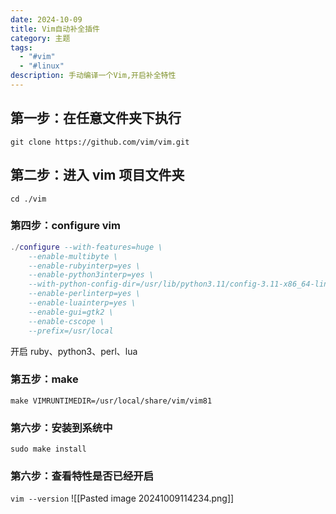 ```yaml
---
date: 2024-10-09
title: Vim自动补全插件
category: 主题
tags:
  - "#vim"
  - "#linux"
description: 手动编译一个Vim,开启补全特性
---
```

## 第一步：在任意文件夹下执行

`git clone https://github.com/vim/vim.git`

## 第二步：进入 vim 项目文件夹

`cd ./vim`

### 第四步：configure vim

```lua
./configure --with-features=huge \
    --enable-multibyte \
    --enable-rubyinterp=yes \
    --enable-python3interp=yes \
    --with-python-config-dir=/usr/lib/python3.11/config-3.11-x86_64-linux-gnu \
    --enable-perlinterp=yes \
    --enable-luainterp=yes \
    --enable-gui=gtk2 \
    --enable-cscope \
    --prefix=/usr/local
```

开启 ruby、python3、perl、lua

### 第五步：make

`make VIMRUNTIMEDIR=/usr/local/share/vim/vim81`

### 第六步：安装到系统中

`sudo make install`

### 第六步：查看特性是否已经开启

`vim --version`
![[Pasted image 20241009114234.png]]